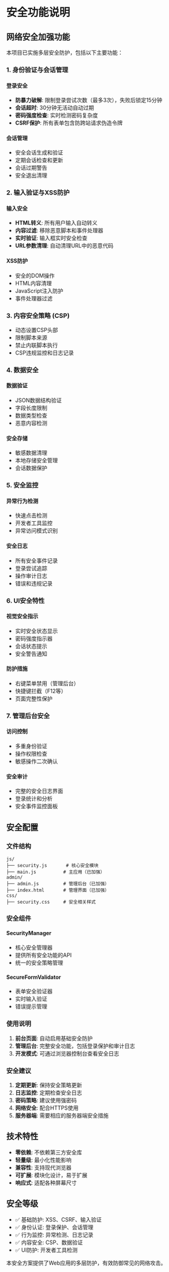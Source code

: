 # 安全功能说明

## 网络安全加强功能

本项目已实施多层安全防护，包括以下主要功能：

### 1. 身份验证与会话管理

#### 登录安全
- **防暴力破解**: 限制登录尝试次数（最多3次），失败后锁定15分钟
- **会话超时**: 30分钟无活动自动过期
- **密码强度检查**: 实时检测密码复杂度
- **CSRF保护**: 所有表单包含防跨站请求伪造令牌

#### 会话管理
- 安全会话生成和验证
- 定期会话检查和更新
- 会话过期警告
- 安全退出清理

### 2. 输入验证与XSS防护

#### 输入安全
- **HTML转义**: 所有用户输入自动转义
- **内容过滤**: 移除恶意脚本和事件处理器
- **实时验证**: 输入框实时安全检查
- **URL参数清理**: 自动清理URL中的恶意代码

#### XSS防护
- 安全的DOM操作
- HTML内容清理
- JavaScript注入防护
- 事件处理器过滤

### 3. 内容安全策略 (CSP)

- 动态设置CSP头部
- 限制脚本来源
- 禁止内联脚本执行
- CSP违规监控和日志记录

### 4. 数据安全

#### 数据验证
- JSON数据结构验证
- 字段长度限制
- 数据类型检查
- 恶意内容检测

#### 安全存储
- 敏感数据清理
- 本地存储安全管理
- 会话数据保护

### 5. 安全监控

#### 异常行为检测
- 快速点击检测
- 开发者工具监控
- 异常访问模式识别

#### 安全日志
- 所有安全事件记录
- 登录尝试追踪
- 操作审计日志
- 错误和违规记录

### 6. UI安全特性

#### 视觉安全指示
- 实时安全状态显示
- 密码强度指示器
- 会话状态提示
- 安全警告通知

#### 防护措施
- 右键菜单禁用（管理后台）
- 快捷键拦截（F12等）
- 页面完整性保护

### 7. 管理后台安全

#### 访问控制
- 多重身份验证
- 操作权限检查
- 敏感操作二次确认

#### 安全审计
- 完整的安全日志界面
- 登录统计和分析
- 安全事件监控面板

## 安全配置

### 文件结构
```
js/
├── security.js       # 核心安全模块
├── main.js          # 主应用（已加强）
admin/
├── admin.js         # 管理后台（已加强）
├── index.html       # 管理界面（已加强）
css/
├── security.css     # 安全相关样式
```

### 安全组件

#### SecurityManager
- 核心安全管理器
- 提供所有安全功能的API
- 统一的安全策略管理

#### SecureFormValidator  
- 表单安全验证器
- 实时输入验证
- 错误提示管理

### 使用说明

1. **前台页面**: 自动启用基础安全防护
2. **管理后台**: 完整安全功能，包括登录保护和审计日志
3. **开发模式**: 可通过浏览器控制台查看安全日志

### 安全建议

1. **定期更新**: 保持安全策略更新
2. **日志监控**: 定期检查安全日志
3. **密码策略**: 建议使用强密码
4. **网络安全**: 配合HTTPS使用
5. **服务器端**: 需要相应的服务器端安全措施

## 技术特性

- **零依赖**: 不依赖第三方安全库
- **轻量级**: 最小化性能影响
- **兼容性**: 支持现代浏览器
- **可扩展**: 模块化设计，易于扩展
- **响应式**: 适配各种屏幕尺寸

## 安全等级

- ✅ 基础防护: XSS、CSRF、输入验证
- ✅ 身份认证: 登录保护、会话管理
- ✅ 行为监控: 异常检测、日志记录
- ✅ 内容安全: CSP、数据验证
- ✅ UI防护: 开发者工具检测

本安全方案提供了Web应用的多层防护，有效防御常见的网络攻击。 
